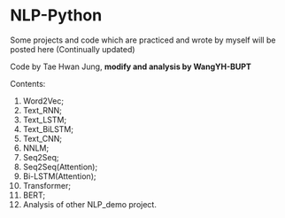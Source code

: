 # NLP-Python

Some projects and code which are practiced and wrote by myself will be posted here (Continually updated)

Code by Tae Hwan Jung, **modify and analysis by WangYH-BUPT**

Contents:
1. Word2Vec;   
2. Text_RNN;    
3. Text_LSTM;    
4. Text_BiLSTM;    
5. Text_CNN;    
6. NNLM;
7. Seq2Seq;
8. Seq2Seq(Attention); 
9. Bi-LSTM(Attention);
10. Transformer;
11. BERT;
12. Analysis of other NLP_demo project.
